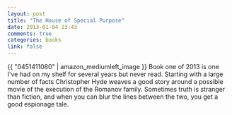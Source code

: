 ```yaml
---
layout: post
title: "The House of Special Purpose"
date: 2013-01-04 23:43
comments: true
categories: books
link: false
---
```

{{ "0451411080" | amazon_mediumleft_image }} 
Book one of 2013 is one I've had on my shelf for several years but never read. Starting with a large number of facts Christopher Hyde weaves a good story around a possible movie of the execution of the Romanov family. Sometimes truth is stranger than fiction, and when you can blur the lines between the two, you get a good espionage tale.